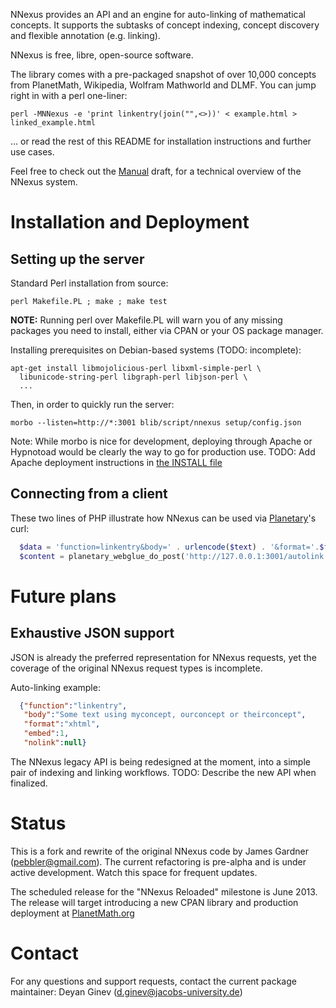 NNexus provides an API and an engine for auto-linking of mathematical concepts.
 It supports the subtasks of concept indexing, concept discovery and flexible annotation (e.g. linking).
 
NNexus is free, libre, open-source software.

The library comes with a pre-packaged snapshot of over 10,000 concepts from PlanetMath,
 Wikipedia, Wolfram Mathworld and DLMF. You can jump right in with a perl one-liner:
 
```shell
perl -MNNexus -e 'print linkentry(join("",<>))' < example.html > linked_example.html
```

... or read the rest of this README for installation instructions and further use cases.

Feel free to check out the [Manual](MANUAL.md) draft, for a technical overview of the NNexus system.

# Installation and Deployment

## Setting up the server

Standard Perl installation from source:
```
perl Makefile.PL ; make ; make test
```
**NOTE:** Running perl over Makefile.PL will warn you of any missing packages you need to install, 
either via CPAN or your OS package manager.

Installing prerequisites on Debian-based systems (TODO: incomplete):
```
apt-get install libmojolicious-perl libxml-simple-perl \
  libunicode-string-perl libgraph-perl libjson-perl \
  ...
```

Then, in order to quickly run the server:
```
morbo --listen=http://*:3001 blib/script/nnexus setup/config.json
```

Note: While morbo is nice for development, deploying through Apache or Hypnotoad would be clearly the way to go for production use.
TODO: Add Apache deployment instructions in [the INSTALL file](INSTALL.md)

## Connecting from a client

These two lines of PHP illustrate how NNexus can be used via [Planetary](https://github.com/KWARC/planetary)'s curl:
```php
  $data = 'function=linkentry&body=' . urlencode($text) . '&format='.$format.'&domain=planetmath';
  $content = planetary_webglue_do_post('http://127.0.0.1:3001/autolink',$data);
```

# Future plans

## Exhaustive JSON support

JSON is already the preferred representation for NNexus requests,
yet the coverage of the original NNexus request types is incomplete.

Auto-linking example:
```json
  {"function":"linkentry",
   "body":"Some text using myconcept, ourconcept or theirconcept",
   "format":"xhtml",
   "embed":1,
   "nolink":null}
```

The NNexus legacy API is being redesigned at the moment, into a simple pair of indexing and linking workflows.
TODO: Describe the new API when finalized.

# Status

This is a fork and rewrite of the original NNexus code by James Gardner (pebbler@gmail.com).
The current refactoring is pre-alpha and is under active development. Watch this space for frequent updates.

The scheduled release for the "NNexus Reloaded" milestone is June 2013.
The release will target introducing a new CPAN library and production deployment at [PlanetMath.org](http://www.planetmath.org)

# Contact

For any questions and support requests, contact the current package maintainer:
Deyan Ginev (d.ginev@jacobs-university.de)
